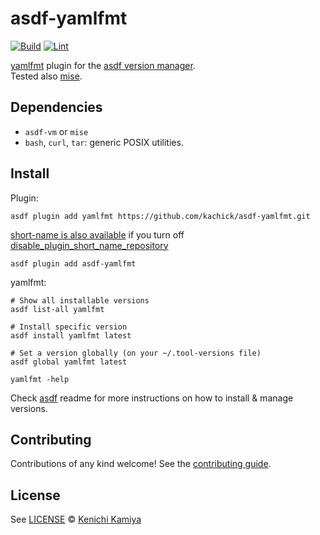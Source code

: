 # asdf-yamlfmt

[![Build](https://github.com/kachick/asdf-yamlfmt/actions/workflows/build.yml/badge.svg?branch=main)](https://github.com/kachick/asdf-yamlfmt/actions/workflows/build.yml?query=branch%3Amain) [![Lint](https://github.com/kachick/asdf-yamlfmt/actions/workflows/lint.yml/badge.svg?branch=main)](https://github.com/kachick/asdf-yamlfmt/actions/workflows/lint.yml?query=branch%3Amain)

[yamlfmt](https://github.com/google/yamlfmt/) plugin for the [asdf version manager](https://asdf-vm.com).\
Tested also [mise](https://github.com/jdx/mise).

## Dependencies

- `asdf-vm` or `mise`
- `bash`, `curl`, `tar`: generic POSIX utilities.

## Install

Plugin:

```shell
asdf plugin add yamlfmt https://github.com/kachick/asdf-yamlfmt.git
```

[short-name is also available](https://github.com/asdf-vm/asdf-plugins/blob/42ef3772359cb2142e357508706acacf44fddf10/plugins/yamlfmt#L1) if you turn off [disable_plugin_short_name_repository](https://asdf-vm.com/manage/configuration.html#disable-plugin-short-name-repository)

```shell
asdf plugin add asdf-yamlfmt
```

yamlfmt:

```shell
# Show all installable versions
asdf list-all yamlfmt

# Install specific version
asdf install yamlfmt latest

# Set a version globally (on your ~/.tool-versions file)
asdf global yamlfmt latest

yamlfmt -help
```

Check [asdf](https://github.com/asdf-vm/asdf) readme for more instructions on how to
install & manage versions.

## Contributing

Contributions of any kind welcome! See the [contributing guide](CONTRIBUTING.md).

## License

See [LICENSE](LICENSE) © [Kenichi Kamiya](https://github.com/kachick/)
